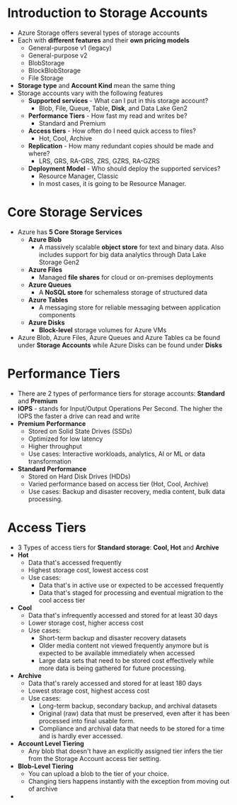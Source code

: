 # Introduction to Storage Accounts
* Azure Storage offers several types of storage accounts
* Each with **different features** and their **own pricing models**
	* General-purpose v1 (legacy)
	* General-purpose v2
	* BlobStorage
	* BlockBlobStorage
	* File Storage
* **Storage type** and **Account Kind** mean the same thing
* Storage accounts vary with the following features
	* **Supported services** - What can I put in this storage account?
		* Blob, File, Queue, Table, **Disk**, and Data Lake Gen2
	* **Performance Tiers** - How fast my read and writes be?
		* Standard and Premium
	* **Access tiers** - How often do I need quick access to files?
		* Hot, Cool, Archive
	* **Replication** - How many redundant copies should be made and where?
		* LRS, GRS, RA-GRS, ZRS, GZRS, RA-GZRS
	* **Deployment Model** - Who should deploy the supported services?
		* Resource Manager, Classic
		* In most cases, it is going to be Resource Manager.
# Core Storage Services
* Azure has **5 Core Storage Services**
	* **Azure Blob**
		* A massively scalable **object store** for text and binary data. Also includes support for big data analytics through Data Lake Storage Gen2
	* **Azure Files**
		* Managed **file shares** for cloud or on-premises deployments
	* **Azure Queues**
		* A **NoSQL store** for schemaless storage of structured data
	* **Azure Tables**
		* A messaging store for reliable messaging between application components
	* **Azure Disks**
		* **Block-level** storage volumes for Azure VMs
* Azure Blob, Azure Files, Azure Queues and Azure Tables ca be found under **Storage Accounts** while Azure Disks can be found under **Disks**
# Performance Tiers
* There are 2 types of performance tiers for storage accounts: **Standard** and **Premium**
* **IOPS** - stands for Input/Output Operations Per Second. The higher the IOPS the faster a drive can read and write
* **Premium Performance**
	* Stored on Solid State Drives (SSDs)
	* Optimized for low latency
	* Higher throughput
	* Use cases: Interactive workloads, analytics, AI or ML or data transformation
* **Standard Performance**
	* Stored on Hard Disk Drives (HDDs)
	* Varied performance based on access tier (Hot, Cool, Archive)
	* Use cases: Backup and disaster recovery, media content, bulk data processing.
# Access Tiers
* 3 Types of access tiers for **Standard storage**: **Cool, Hot** and **Archive**
* **Hot**
	* Data that's accessed frequently
	* Highest storage cost, lowest access cost
	* Use cases:
		* Data that's in active use or expected to be accessed frequently
		* Data that's staged for processing and eventual migration to the cool access tier
* **Cool**
	* Data that's infrequently accessed and stored for at least 30 days
	* Lower storage cost, higher access cost
	* Use cases:
		* Short-term backup and disaster recovery datasets
		* Older media content not viewed frequently anymore but is expected to be available immediately when accessed
		* Large data sets that need to be stored cost effectively while more data is being gathered for future processing.
* **Archive**
	* Data that's rarely accessed and stored for at least 180 days
	* Lowest storage cost, highest access cost
	* Use cases:
		* Long-term backup, secondary backup, and archival datasets
		* Original (raw) data that must be preserved, even after it has been processed into final usable form.
		* Compliance and archival data that needs to be stored for a time and is hardly ever accessed.
* **Account Level Tiering**
	* Any blob that doesn't have an explicitly assigned tier infers the tier from the Storage Account access tier setting.
* **Blob-Level Tiering**
	* You can upload a blob to the tier of your choice.
	* Changing tiers happens instantly with the exception from moving out of archive
* 